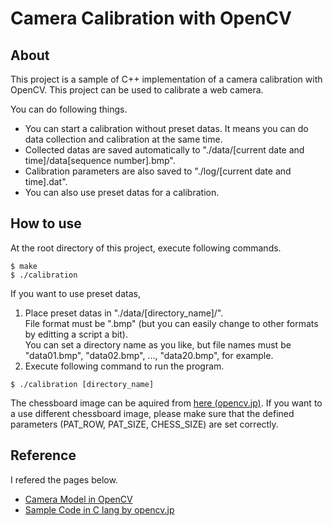 # Camera Calibration with OpenCV

## About

This project is a sample of C++ implementation of a camera calibration with OpenCV. 
This project can be used to calibrate a web camera. 

You can do following things. 

* You can start a calibration without preset datas. It means you can do data collection and calibration at the same time. 
* Collected datas are saved automatically to "./data/[current date and time]/data[sequence number].bmp". 
* Calibration parameters are also saved to "./log/[current date and time].dat". 
* You can also use preset datas for a calibration. 

## How to use

At the root directory of this project, execute following commands. 

```
$ make
$ ./calibration
```

If you want to use preset datas, 

1. Place preset datas in "./data/[directory_name]/".  
	File format must be ".bmp" (but you can easily change to other formats by editting a script a bit).  
	You can set a directory name as you like, but file names must be "data01.bmp", "data02.bmp", ..., "data20.bmp", for example. 
2. Execute following command to run the program.  
```
$ ./calibration [directory_name]
```

The chessboard image can be aquired from [here (opencv.jp)](http://opencv.jp/sample/pics/chesspattern_7x10.pdf). 
If you want to a use different chessboard image, please make sure that the defined parameters (PAT_ROW, PAT_SIZE, CHESS_SIZE) are set correctly. 

## Reference

I refered the pages below. 

* [Camera Model in OpenCV](http://opencv.jp/opencv-2.1/cpp/camera_calibration_and_3d_reconstruction.html)
* [Sample Code in C lang by opencv.jp](http://opencv.jp/sample/camera_calibration.html)
